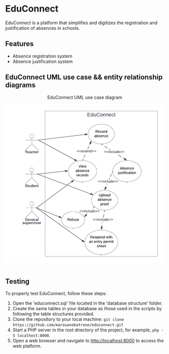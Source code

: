 # EduConnect
EduConnect is a platform that simplifies and digitizes the registration and justification of absences in schools.

## Features
- Absence registration system
- Absence justification system

## EduConnect UML use case && entity relationship diagrams
<div align="center">
  <p style="text-align: center;">EduConnect UML use case diagram</p>
  <img src="styles/images/Use case Diagram.png" alt="use case diagram" width="750px" style="display: block; margin: 0 auto;"/>
</div>
<br>

## Testing
To properly test EduConnect, follow these steps:

1. Open the 'educonnect.sql' file located in the 'database structure' folder.
2. Create the same tables in your database as those used in the scripts by following the table structures provided.
3. Clone the repository to your local machine: `git clone https://github.com/marouanebatrone/educonnect.git`
4. Start a PHP server in the root directory of the project, for example, `php -S localhost:8000`.
5. Open a web browser and navigate to [http://localhost:8000](http://localhost:8000) to access the web platform.
